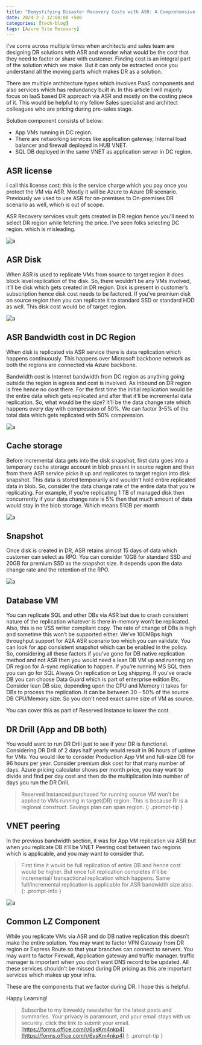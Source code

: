 ```yaml
---
title: "Demystifying Disaster Recovery Costs with ASR: A Comprehensive Guide"
date: 2024-2-7 12:00:00 +500
categories: [tech-blog]
tags: [Azure Site Recovery]
---
```


I’ve come across multiple times when architects and sales team are designing DR solutions with ASR and wonder what would be the cost that they need to factor or share with customer. Finding cost is an integral part of the solution which we make. But it can only be extracted once you understand all the moving parts which makes DR as a solution.

There are multiple architecture types which involves PaaS components and also services which has redundancy built in. In this article I will majorly focus on IaaS based DR approach via ASR and mostly on the costing piece of it. This would be helpful to my fellow Sales specialist and architect colleagues who are pricing during pre-sales stage.

Solution component consists of below:

*	App VMs running in DC region.
*	There are networking services like application gateway, Internal load balancer and firewall deployed in HUB VNET.
*	SQL DB deployed in the same VNET as application server in DC region.

## ASR license
I call this license cost; this is the service charge which you pay once you protect the VM via ASR.
Mostly it will be Azure to Azure DR scenario. Previously we used to use ASR for on-premises to On-premises DR scenario as well, which is out of scope.

ASR Recovery services vault gets created in DR region hence you'll need to select DR region while fetching the price.
I've seen folks selecting DC region. which is misleading.

![a](https://raw.githubusercontent.com/qureshiaquib/qureshiaquib.github.io/main/assets/07022024/Picture1.jpg)

## ASR Disk

When ASR is used to replicate VMs from source to target region it does block level replication of the disk. So, there wouldn’t be any VMs involved, it’ll be disk which gets created in DR region. Disk is present in customer’s subscription hence disk cost needs to be factored. If you’ve premium disk on source region then you can replicate it to standard SSD or standard HDD as well. This disk cost would be of target region.

![a](https://raw.githubusercontent.com/qureshiaquib/qureshiaquib.github.io/main/assets/07022024/Picture2.jpg)

## ASR Bandwidth cost in DC Region

When disk is replicated via ASR service there is data replication which happens continuously. This happens over Microsoft backbone network as both the regions are connected via Azure backbone.

Bandwidth cost is Internet bandwidth from DC region as anything going outside the region is egress and cost is involved. As inbound on DR region is free hence no cost there. For the first time the initial replication would be the entire data which gets replicated and after that it’ll be incremental data replication. So, what would be the size? It’ll be the data change rate which happens every day with compression of 50%. We can factor 3-5% of the total data which gets replicated with 50% compression.

![a](https://raw.githubusercontent.com/qureshiaquib/qureshiaquib.github.io/main/assets/07022024/Picture3.jpg)

## Cache storage

Before incremental data gets into the disk snapshot, first data goes into a temporary cache storage account in blob present in source region and then from there ASR service picks it up and replicates to target region into disk snapshot. This data is stored temporarily and wouldn’t hold entire replicated data in blob. So, consider the data change rate of the entire data that you’re replicating. For example, if you’re replicating 1 TB of managed disk then concurrently if your data change rate is 5% then that much amount of data would stay in the blob storage. Which means 51GB per month. 

![a](https://raw.githubusercontent.com/qureshiaquib/qureshiaquib.github.io/main/assets/07022024/Picture4.jpg)

## Snapshot

Once disk is created in DR, ASR retains almost 15 days of data which customer can select as RPO. You can consider 10GB for standard SSD and 20GB for premium SSD as the snapshot size. It depends upon the data change rate and the retention of the RPO.

![a](https://raw.githubusercontent.com/qureshiaquib/qureshiaquib.github.io/main/assets/07022024/Picture5.jpg)

## Database VM

You can replicate SQL and other DBs via ASR but due to crash consistent nature of the replication whatever is there in-memory won’t be replicated. Also, this is no VSS writer compliant copy. The rate of change of DBs is high and sometime this won’t be supported either. We’ve 100MBps high throughput support for A2A ASR scenario too which you can validate. You can look for app consistent snapshot which can be enabled in the policy. So, considering all these factors if you’ve gone for DB native replication method and not ASR then you would need a lean DB VM up and running on DR region for A-sync replication to happen. If you’re running MS SQL then you can go for SQL Always On replication or Log shipping. If you’ve oracle DB you can choose Data Guard which is part of enterprise edition Etc.
Consider lean DB size, depending upon the CPU and Memory it takes for DBs to process the replication. It can be between 30 – 50% of the source DB CPU/Memory size. So you don't need exact same size of VM as source.

You can cover this as part of Reserved Instance to lower the cost.

## DR Drill (App and DB both)
You would want to run DR Drill just to see if your DR is functional. Considering DR Drill of 2 days half yearly would result in 96 hours of uptime for VMs. You would like to consider Production App VM and full-size DB for 96 hours per year. Consider premium disk cost for that many number of days.
Azure pricing calculator shows per month price, you may want to divide and find per day cost and then do the multiplication into number of days you run the DR Drill.

> Reserved Instanced purchased for running source VM won't be applied to VMs running in target(DR) region.
This is because RI is a regional construct. Savings plan can span region.
{: .prompt-tip }

## VNET peering

In the previous bandwidth section, it was for App VM replication via ASR but when you replicate DB it’ll be VNET Peering cost between two regions which is applicable, and you may want to consider that.

>First time it would be full replication of entire DB and hence cost would be higher. But once full replication completes it'll be incremental/ transactional replication which happens. Same full/incremental replication is applicable for ASR bandwidth size also.
{: .prompt-info }

![a](https://raw.githubusercontent.com/qureshiaquib/qureshiaquib.github.io/main/assets/07022024/Picture6.jpg)

## Common LZ Component

While you replicate VMs via ASR and do DB native replication this doesn’t make the entire solution. You may want to factor VPN Gateway from DR region or Express Route so that your branches can connect to servers. You may want to factor Firewall, Application gateway and traffic manager. traffic manager is important when you don't want DNS record to be updated. All these services shouldn’t be missed during DR pricing as this are important services which makes up your infra.

These are the components that we factor during DR.
I hope this is helpful.

Happy Learning!

>Subscribe to my biweekly newsletter for the latest posts and summaries. Your privacy is paramount, and your email stays with us securely.
click the link to submit your email.
[https://forms.office.com/r/6ysKm4nkp4](https://forms.office.com/r/6ysKm4nkp4)
{: .prompt-tip }
